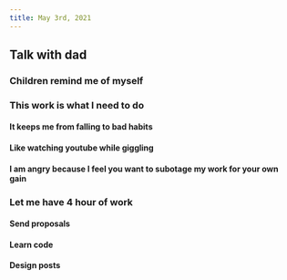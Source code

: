 ```yaml
---
title: May 3rd, 2021
---
```


## Talk with dad
### Children remind me of myself
### This work is what I need to do
#### It keeps me from falling to bad habits
#### Like watching youtube while giggling
#### I am angry because I feel you want to subotage my work for your own gain
### Let me have 4 hour of work
#### Send proposals
#### Learn code
#### Design posts
##

